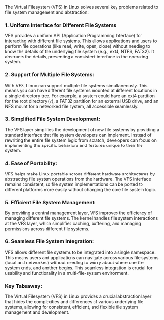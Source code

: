 The Virtual Filesystem (VFS) in Linux solves several key problems related to file system management and abstraction:

### 1. **Uniform Interface for Different File Systems:**
   VFS provides a uniform API (Application Programming Interface) for interacting with different file systems. This allows applications and users to perform file operations (like read, write, open, close) without needing to know the details of the underlying file system (e.g., ext4, NTFS, FAT32). It abstracts the details, presenting a consistent interface to the operating system.

### 2. **Support for Multiple File Systems:**
   With VFS, Linux can support multiple file systems simultaneously. This means you can have different file systems mounted at different locations in a single directory tree. For example, a system could have an ext4 partition for the root directory (`/`), a FAT32 partition for an external USB drive, and an NFS mount for a networked file system, all accessible seamlessly.

### 3. **Simplified File System Development:**
   The VFS layer simplifies the development of new file systems by providing a standard interface that file system developers can implement. Instead of rewriting the entire file system logic from scratch, developers can focus on implementing the specific behaviors and features unique to their file system.

### 4. **Ease of Portability:**
   VFS helps make Linux portable across different hardware architectures by abstracting file system operations from the hardware. The VFS interface remains consistent, so file system implementations can be ported to different platforms more easily without changing the core file system logic.

### 5. **Efficient File System Management:**
   By providing a central management layer, VFS improves the efficiency of managing different file systems. The kernel handles file system interactions at the VFS layer, which simplifies caching, buffering, and managing permissions across different file systems.

### 6. **Seamless File System Integration:**
   VFS allows different file systems to be integrated into a single namespace. This means users and applications can navigate across various file systems (local and networked) without needing to worry about where one file system ends, and another begins. This seamless integration is crucial for usability and functionality in a multi-file-system environment.

### Key Takeaway:
The Virtual Filesystem (VFS) in Linux provides a crucial abstraction layer that hides the complexities and differences of various underlying file systems, allowing for consistent, efficient, and flexible file system management and development.
